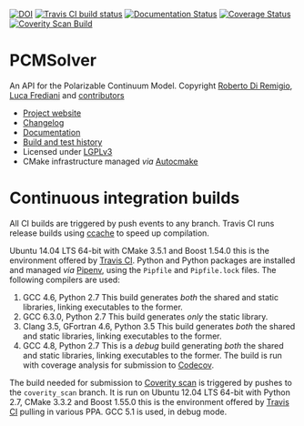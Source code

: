 [![DOI](https://zenodo.org/badge/23794148.svg)](https://zenodo.org/badge/latestdoi/23794148)
[![Travis CI build status](https://travis-ci.org/PCMSolver/pcmsolver.svg?branch=release%2F1.2.Z)](https://travis-ci.org/PCMSolver/pcmsolver)
[![Documentation Status](https://readthedocs.org/projects/pcmsolver/badge/?version=stable)](http://pcmsolver.readthedocs.org/en/latest/?badge=latest)
[![Coverage Status](https://codecov.io/gh/PCMSolver/pcmsolver/branch/release%2F1.2.Z/graph/badge.svg)](https://codecov.io/gh/PCMSolver/pcmsolver)
[![Coverity Scan Build](https://scan.coverity.com/projects/3046/badge.svg)](https://scan.coverity.com/projects/3046)

PCMSolver
=========

An API for the Polarizable Continuum Model. Copyright [Roberto Di Remigio](mailto:roberto.d.remigio@uit.no),
[Luca Frediani](mailto:luca.frediani@uit.no) and [contributors](https://github.com/PCMSolver/pcmsolver/blob/release/1.2.Z/AUTHORS.md)

- [Project website](https://github.com/PCMSolver/pcmsolver)
- [Changelog](CHANGELOG.md)
- [Documentation](http://pcmsolver.readthedocs.io)
- [Build and test history](https://travis-ci.org/PCMSolver/pcmsolver/builds)
- Licensed under [LGPLv3](LICENSE)
- CMake infrastructure managed *via* [Autocmake](http://autocmake.readthedocs.io/)

Continuous integration builds
=============================

All CI builds are triggered by push events to any branch.
Travis CI runs release builds using [ccache](https://ccache.samba.org/) to speed up compilation.

Ubuntu 14.04 LTS 64-bit with CMake 3.5.1 and Boost 1.54.0 this is the
environment offered by [Travis CI](https://travis-ci.org).
Python and Python packages are installed and managed _via_ [Pipenv](http://pipenv.readthedocs.io/en/latest/),
using the `Pipfile` and `Pipfile.lock` files. The following
compilers are used:

1. GCC 4.6, Python 2.7 This build generates _both_ the shared and static
   libraries, linking executables to the former.
2. GCC 6.3.0, Python 2.7 This build generates _only_ the static library.
3. Clang 3.5, GFortran 4.6, Python 3.5 This build generates _both_ the shared and static
   libraries, linking executables to the former.
4. GCC 4.8, Python 2.7 This is a _debug_ build generating _both_ the shared and static
   libraries, linking executables to the former. The build is run with
   coverage analysis for submission to [Codecov](https://codecov.io).

The build needed for submission to [Coverity scan](https://scan.coverity.com/)
is triggered by pushes to the `coverity_scan` branch. It is run on
Ubuntu 12.04 LTS 64-bit with Python 2.7, CMake 3.3.2 and Boost 1.55.0
this is the environment offered by [Travis CI](https://travis-ci.org) pulling
in various PPA. GCC 5.1 is used, in debug mode.
